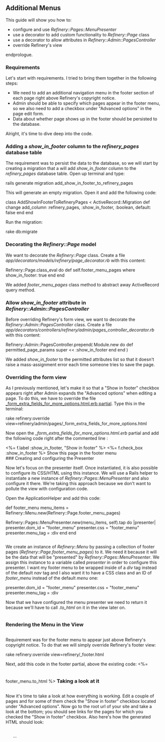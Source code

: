 Additional Menus
----------------

This guide will show you how to:

-   configure and use *Refinery::Pages::MenuPresenter*
-   use a decorator to add custom functionality to *Refinery::Page*
    class
-   use a decorator to allow attributes in
    *Refinery::Admin::PagesController*
-   override Refinery's view

endprologue.

### Requirements

Let's start with requirements. I tried to bring them together in the
following steps:

-   We need to add an additional navigation menu in the footer section
    of each page right above Refinery's copyright notice.
-   Admin should be able to specify which pages appear in the footer
    menu, so we also need to add a checkbox under "Advanced options" in
    the page edit form.
-   Data about whether page shows up in the footer should be persisted
    to the database.

Alright, it's time to dive deep into the code.

### Adding a *show_in_footer* column to the *refinery_pages* database table

The requirement was to persist the data to the database, so we will
start by creating a migration that a will add *show_in_footer* column
to the *refinery_pages* database table. Open up terminal and type:

<shell>
rails generate migration add_show_in_footer_to_refinery_pages
</shell>

This will generate an empty migration. Open it and add the following
code:

<ruby>
class AddShowInFooterToRefineryPages < ActiveRecord::Migration
  def change
    add_column :refinery_pages, :show_in_footer, :boolean, default: false
  end
end
</ruby>

Run the migration:

<shell>
rake db:migrate
</shell>

### Decorating the *Refinery::Page* model

We want to decorate the *Refinery::Page* class. Create a file
*app/decorators/models/refinery/page_decorator.rb* with this content:

<ruby>
Refinery::Page.class_eval do
 def self.footer_menu_pages
 where show_in_footer: true
 end
end
</ruby>

We added *footer_menu_pages* class method to abstract away
ActiveRecord query method.

### Allow *show_in_footer* attribute in *Refinery::Admin::PagesController*

Before overriding Refinery's form view, we want to decorate the
*Refinery::Admin::PagesController* class. Create a file
*app/decorators/controllers/refinery/admin/pages_controller_decorator.rb*
with this content:

<ruby>
Refinery::Admin::PagesController.prepend(
 Module.new do
 def permitted_page_params
 super << :show_in_footer
    end
  end
)
</ruby>

We added *show_in_footer* to the permitted attributes list so that it
doesn't raise a mass-assignment error each time someone tries to save
the page.

### Overriding the form view

As I previously mentioned, let's make it so that a "Show in footer"
checkbox appears right after Admin expands the "Advanced options" when
editing a page. To do this, we have to override the file
[_form_extra_fields_for_more_options.html.erb
partial](https://github.com/refinery/refinerycms/blob/master/pages/app/views/refinery/admin/pages/_form_extra_fields_for_more_options.html.erb).
Type this in the terminal:

<shell>
rake refinery:override
view=refinery/admin/pages/_form_extra_fields_for_more_options.html
</shell>

Now open the *_form_extra_fields_for_more_options.html.erb*
partial and add the following code right after the commented line :

<html>
<div class='field'>
<span class='label_with_help'>
 <%= f.label :show_in_footer, "Show in footer" %>
 </span>
 <%= f.check_box :show_in_footer %> Show this page in the footer menu

</div>
</html>
### Creating and configuring the Presenter

Now let's focus on the presenter itself. Once instantiated, it is also
possible to configure its CSS/HTML using this instance. We will use a
Rails helper to instantiate a new instance of
*Refinery::Pages::MenuPresenter* and also configure it there. We're
taking this approach because we don't want to pollute the view with
configuration code.

Open the ApplicationHelper and add this code:

<ruby>
def footer_menu
 menu_items = Refinery::Menu.new(Refinery::Page.footer_menu_pages)

Refinery::Pages::MenuPresenter.new(menu_items, self).tap do
|presenter|
 presenter.dom_id = "footer_menu"
 presenter.css = "footer_menu"
 presenter.menu_tag = :div
 end
end
</ruby>

We create an instance of *Refinery::Menu* by passing a collection of
footer pages (*Refinery::Page.footer_menu_pages*) to it. We need it
because it will be the data that will be "presented" by
*Refinery::Pages::MenuPresenter*. We assign this instance to a variable
called *presenter* in order to configure this presenter. I want my
footer menu to be wrapped inside of a *div* tag instead of the default
*nav* tag and I also want it to have a CSS class and an ID of
*footer_menu* instead of the default *menu* one:

<ruby>
presenter.dom_id = "footer_menu"
presenter.css = "footer_menu"
presenter.menu_tag = :div
</ruby>

Now that we have configured the menu presenter we need to return it
because we'll have to call *.to_html* on it in the view later on.

### Rendering the Menu in the View

Requirement was for the footer menu to appear just above Refinery's
copyright notice. To do that we will simply override Refinery's footer
view:

<shell>
rake refinery:override view=refinery/_footer.html
</shell>

Next, add this code in the footer partial, above the existing code:

<erb>
<%= footer_menu.to_html %>
</erb>

### Taking a look at it

Now it's time to take a look at how everything is working. Edit a couple
of pages and for some of them check the "Show in footer" checkbox
located under "Advanced options". Now go to the root url of your site
and take a look at the bottom; you should see links for the pages for
which you checked the "Show in footer" checkbox. Also here's how the
generated HTML should look:

<html>
<div class="footer_menu" id="footer_menu">
<ul>
…

</ul>
</div>
</html>

